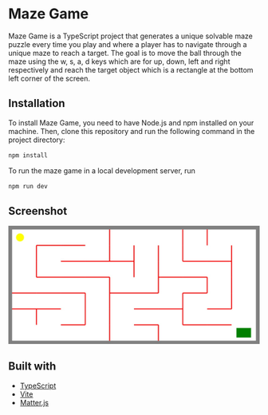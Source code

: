 # Maze Game

Maze Game is a TypeScript project that generates a unique solvable maze puzzle every time you play and where a player has to navigate through a unique maze to reach a target. The goal is to move the ball through the maze using the w, s, a, d keys which are for up, down, left and right respectively
and reach the target object which is a rectangle at the bottom left corner of the screen.

## Installation

To install Maze Game, you need to have Node.js and npm installed on your machine. Then, clone this repository and run the following command in the project directory:

```bash
npm install
```

To run the maze game in a local development server, run

```bash
npm run dev
```

## Screenshot

![](./screenshot.jpeg)

## Built with

- [TypeScript](https://www.typescriptlang.org/)
- [Vite](https://vitejs.dev/)
- [Matter.js](https://brm.io/matter-js/)
